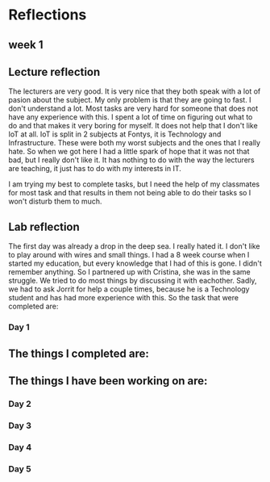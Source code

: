 # Reflections

## week 1

## Lecture reflection
The lecturers are very good. It is very nice that they both speak with a lot of pasion about the subject. My only problem is that they are going to fast. I don't understand a lot. Most tasks are very hard for someone that does not have any experience with this. I spent a lot of time on figuring out what to do and that makes it very boring for myself. It does not help that I don't like IoT at all. IoT is split in 2 subjects at Fontys, it is Technology and Infrastructure. These were both my worst subjects and the ones that I really hate. So when we got here I had a little spark of hope that it was not that bad, but I really don't like it. It has nothing to do with the way the lecturers are teaching, it just has to do with my interests in IT. 

I am trying my best to complete tasks, but I need the help of my classmates for most task and that results in them not being able to do their tasks so I won't disturb them to much.


## Lab reflection
The first day was already a drop in the deep sea. I really hated it. I don't like to play around with wires and small things. I had a 8 week course when I started my education, but every knowledge that I had of this is gone. I didn't remember anything. So I partnered up with Cristina, she was in the same struggle. We tried to do most things by discussing it with eachother. Sadly, we had to ask Jorrit for help a couple times, because he is a Technology student and has had more experience with this.
So the task that were completed are:

### Day 1
The things I completed are:
-

The things I have been working on are:
-
### Day 2
### Day 3
### Day 4
### Day 5
 
